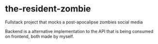 # the-resident-zombie


Fullstack project that mocks a post-apocalipse zombies  social media

Backend is a alternative implementation to the API that is being consumed on frontend, both made by myself.
